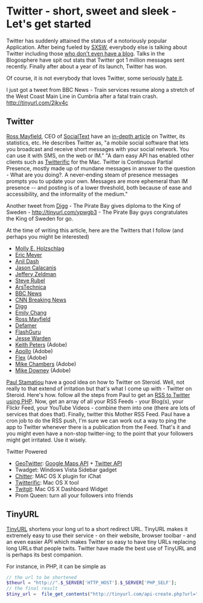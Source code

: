 # Twitter - short, sweet and sleek - Let's get started

Twitter has suddenly attained the status of a notoriously popular Application. After being fueled by [SXSW](http://sxsw.com/), everybody else is talking about Twitter including those <a href="http://manwithnoblog.com/2007/03/10/twitter-explosion/">who don't even have a blog</a>. Talks in the Blogosphere have spit out stats that Twitter got 1 million messages sent recently. Finally after about a year of its launch, Twitter has won. 

Of course, it is not everybody that loves Twitter, some seriously <a href="http://www.brianalvey.com/2007/03/10/putting-the-twit-in-twitter/">hate it</a>.

I just got a tweet from BBC News - Train services resume along a stretch of the West Coast Main Line in Cumbria after a fatal train crash. <a href="http://tinyurl.com/2jkv4c">http://tinyurl.com/2jkv4c</a>

## Twitter

<a href="http://ross.typepad.com/">Ross Mayfield</a>, CEO of <a href="http://twitter.com/socialtext">SocialText</a> have an <a href="http://ross.typepad.com/blog/2007/03/twitter_tips_th.html">in-depth article</a> on Twitter, its statistics, etc. He describes Twitter as, "a mobile social software that lets you broadcast and receive short messages with your social network.  You can use it with SMS, on the web or IM." "A darn easy API has enabled other clients such as <a href="http://iconfactory.com/software/twitterrific">Twitterific</a> for the Mac.  Twitter is Continuous Partial Presence, mostly made up of mundane messages in answer to the question - What are you doing?. A never-ending steam of presence messages prompts you to update your own.  Messages are more ephemeral than IM presence -- and posting is of a lower threshold, both because of ease and accessibility, and the informality of the medium."

Another tweet from <a href="http://digg.com/">Digg</a> - The Pirate Bay gives diploma to the King of Sweden - <a href="http://tinyurl.com/ypwgb3">http://tinyurl.com/ypwgb3</a> - The Pirate Bay guys congratulates the King of Sweden for go.

At the time of writing this article, here are the Twitters that I follow (and perhaps you might be interested)

- <a href="http://twitter.com/mholzschlag">Molly E. Holzschlag</a>
- <a href="http://twitter.com/emeyer">Eric Meyer</a>
- <a href="http://twitter.com/anildash">Anil Dash</a>
- <a href="http://twitter.com/JasonCalacanis">Jason Calacanis</a>
- <a href="http://twitter.com/zeldman">Jeffery Zeldman</a>
- <a href="http://twitter.com/steverubel">Steve Rubel</a>
- <a href="http://twitter.com/arstechnica">ArsTechnica</a>
- <a href="http://twitter.com/bbcnews">BBC News</a>
- <a href="http://twitter.com/cnnbrk">CNN Breaking News</a>
- <a href="http://twitter.com/digg_feeds">Digg</a>
- <a href="http://twitter.com/emilychang">Emily Chang</a>
- <a href="http://twitter.com/Ross">Ross Mayfield</a>
- <a href="http://twitter.com/defamer">Defamer</a>
- <a href="http://twitter.com/_appbuzz">FlashGuru</a>
- <a href="http://twitter.com/jesterxl">Jesse Warden</a>
- <a href="http://twitter.com/bit101">Keith Peters</a> (Adobe)
- <a href="http://twitter.com/apollocamp">Apollo</a> (Adobe)
- <a href="http://twitter.com/flex">Flex</a> (Adobe)
- <a href="http://twitter.com/mesh">Mike Chambers</a> (Adobe)
- <a href="http://twitter.com/mdowney">Mike Downey</a> (Adobe)

<a href="http://paulstamatiou.com/">Paul Stamatiou</a> have a good idea on how to Twitter on Steroid. Well, not really to that extend of irritation but that's what I come up with - Twitter on Steroid. Here's how. follow all the steps from Paul to get an <a href="http://paulstamatiou.com/2007/01/26/stammy-script-rss-to-twitter-using-php/">RSS to Twitter using PHP</a>. Now, get an array of all your RSS Feeds - your Blog(s), your Flickr Feed, your YouTube Videos - combine them into one (there are lots of services that does that). Finally, twitter this Mother RSS Feed. Paul have a cron job to do the RSS push, I'm sure we can work out a way to ping the app to Twitter whenever there is a publication from the Feed. That's it and you might even have a non-stop twitter-ing; to the point that your followers might get irritated. Use it wisely.

Twitter Powered

- <a href="http://geotwitter.org/">GeoTwitter</a>: <a href="http://www.google.com/apis/maps/">Google Maps API</a> + <a href="http://help.twitter.com/">Twitter API</a>
- Twadget: Windows Vista Sidebar gadget
- <a href="http://www.roflsoftware.com/2007/01/14/chitter/">Chitter</a>: MAC OS X plugin for iChat
- <a href="http://iconfactory.com/software/twitterrific">Twitterific</a>: Mac OS X tool
- <a href="http://ben-ward.co.uk/widgets/twitgit/">Twitgit</a>: Mac OS X Dashboard Widget
- Prom Queen: turn all your followers into friends

## TinyURL

<a href="http://tinyurl.com/">TinyURL</a> shortens your long url to a short redirect URL. TinyURL makes it extremely easy to use their service - on their website, browser toolbar - and an even easier API which makes Twitter so easy to have tiny URLs replacing long URLs that people twits. Twitter have made the best use of TinyURL and is perhaps its best companion.

For instance, in PHP, it can be simple as

```php
// the url to be shortened
$theurl = "http://".$_SERVER['HTTP_HOST'].$_SERVER['PHP_SELF'];
// the final result
$tiny_url =  file_get_contents("http://tinyurl.com/api-create.php?url=" . $theurl);
```
